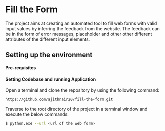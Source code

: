 # Fill the Form

The project aims at creating an automated tool to fill web forms with valid input values by inferring the feedback from the website. The feedback can be in the form of error messages, placeholder and other other different attributes of the different input elements.

## Setting up the environment
#### Pre-requisites
#### Setting Codebase and running Application
Open a terminal and clone the repository by using the following command:
```sh
https://github.com/ajithnair20/fill-the-form.git
```
Traverse to the root directory of the project in a terminal window and execute the below commands:
```sh
$ python.exe --url <url of the web form>
```
